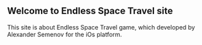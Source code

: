 ## Welcome to Endless Space Travel site

This site is about Endless Space Travel game, which developed by Alexander Semenov for the iOs platform.
